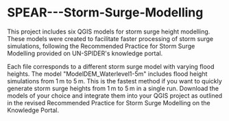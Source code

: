 # SPEAR---Storm-Surge-Modelling

This project includes six QGIS models for storm surge height modelling. These models were created to facilitate faster processing of storm surge simulations, following the Recommended Practice for Storm Surge Modelling provided on UN-SPIDER's knowledge portal.

Each file corresponds to a different storm surge model with varying flood heights. 
The model "ModelDEM_Waterlevel1-5m" includes flood height simulations from 1 m to 5 m. This is the fastest method if you want to quickly generate storm surge heights from 1 m to 5 m in a single run.
Download the models of your choice and integrate them into your QGIS project as outlined in the revised Recommended Practice for Storm Surge Modelling on the Knowledge Portal.
